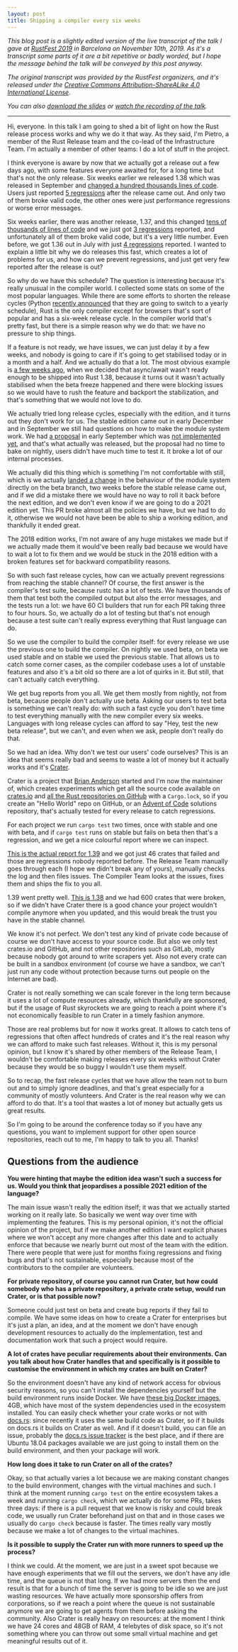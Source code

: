 ```yaml
---
layout: post
title: Shipping a compiler every six weeks
---
```


*This blog post is a slightly edited version of the live transcript of the talk
I gave at [RustFest 2019] in Barcelona on November 10th, 2019. As it's a
transcript some parts of it are a bit repetitive or badly worded, but I hope
the message behind the talk will be conveyed by this post anyway.*

*The original transcript was provided by the RustFest organizers, and it's
released under the [Creative Commons Attribution-ShareALike 4.0 International
License][cc-by-sa].*

*You can also [download the slides][slides] or [watch the recording of the
talk][yt].*

[cc-by-sa]: http://creativecommons.org/licenses/by-sa/4.0/

---

Hi, everyone. In this talk I am going to shed a bit of light on how the Rust
release process works and why we do it that way.  As they said, I'm Pietro, a
member of the Rust Release team and the co-lead of the Infrastructure Team.
I'm actually a member of other teams: I do a lot of stuff in the project.

I think everyone is aware by now that we actually got a release out a few days
ago, with some features everyone awaited for, for a long time but that's not
the only release. Six weeks earlier we released 1.38 which was released in
September and [changed a hundred thousands lines of code][diff-1.38]. Users
just reported [5 regressions][reg-1.38] after the release came out. And only two of them
broke valid code, the other ones were just performance regressions or worse
error messages.

[diff-1.38]: https://github.com/rust-lang/rust/compare/1.37.0...1.38.0
[reg-1.38]: https://gist.github.com/pietroalbini/b02cadb117cfe49ad17e0168ce543e2d#1380

Six weeks earlier, there was another release, 1.37, and this changed [tens of
thousands of lines of code][diff-1.37] and we just got [3
regressions][reg-1.37] reported, and unfortunately all of them broke valid
code, but it's a very little number. Even before, we got 1.36 out in July with
just [4 regressions][reg-1.36] reported. I wanted to explain a little bit why
we do releases this fast, which creates a lot of problems for us, and how can
we prevent regressions, and just get very few reported after the release is
out?

[diff-1.37]: https://github.com/rust-lang/rust/compare/1.36.0...1.37.0
[reg-1.37]: https://gist.github.com/pietroalbini/b02cadb117cfe49ad17e0168ce543e2d#1370
[reg-1.36]: https://gist.github.com/pietroalbini/b02cadb117cfe49ad17e0168ce543e2d#1360

So why do we have this schedule? The question is interesting because it's
really unusual in the compiler world. I collected some stats on some of the
most popular languages. While there are some efforts to shorten the release
cycles (Python [recently announced][python-yearly] that they are going to
switch to a yearly schedule), Rust is the only compiler except for browsers
that's sort of popular and has a six-week release cycle. In the compiler world
that's pretty fast, but there is a simple reason why we do that: we have no
pressure to ship things.

[python-yearly]: https://www.python.org/dev/peps/pep-0602/

If a feature is not ready, we have issues, we can just delay it by a few weeks,
and nobody is going to care if it's going to get stabilised today or in a month
and a half. And we actually do that a lot. The most obvious example is [a few
weeks ago][await-a-bit-more], when we decided that async/await wasn't ready
enough to be shipped into Rust 1.38, because it turns out it wasn't actually
stabilised when the beta freeze happened and there were blocking issues so we
would have to rush the feature and backport the stabilization, and that's
something that we would not love to do.

[await-a-bit-more]: https://github.com/rust-lang/rust/pull/63209#issuecomment-520741844

We actually tried long release cycles, especially with the edition, and it
turns out they don't work for us. The stable edition came out in early December
and in September we still had questions on how to make the module system work.
We had [a proposal][module-1] in early September which was [not implemented
yet][module-2], and that's what actually was released, but the proposal had no
time to bake on nightly, users didn't have much time to test it. It broke a lot
of our internal processes.

[module-1]: https://github.com/rust-lang/rust/issues/53130#issuecomment-418824862
[module-2]: https://github.com/rust-lang/rust/issues/53130#issuecomment-418913061

We actually did this thing which is something I'm not comfortable with still,
which is we actually [landed a change][module-3] in the behaviour of the module
system directly on the beta branch, two weeks before the stable release came
out, and if we did a mistake there we would have no way to roll it back before
the next edition, and we don't even know if we are going to do a 2021 edition
yet. This PR broke almost all the policies we have, but we had to do it,
otherwise we would not have been be able to ship a working edition, and
thankfully it ended great.

[module-3]: https://github.com/rust-lang/rust/pull/56053

The 2018 edition works, I'm not aware of any huge mistakes we made but if we
actually made them it would've been really bad because we would have to wait a
lot to fix them and we would be stuck in the 2018 edition with a broken
features set for backward compatibility reasons.

So with such fast release cycles, how can we actually prevent regressions from
reaching the stable channel? Of course, the first answer is the compiler's test
suite, because rustc has a lot of tests. We have thousands of them that test
both the compiled output but also the error messages, and the tests run a lot:
we have 60 CI builders that run for each PR taking three to four hours. So, we
actually do a lot of testing but that's not enough because a test suite can't
really express everything that Rust language can do.

So we use the compiler to build the compiler itself: for every release we use
the previous one to build the compiler. On nightly we used beta, on beta we
used stable and on stable we used the previous stable. That allows us to catch
some corner cases, as the compiler codebase uses a lot of unstable features and
also it's a bit old so there are a lot of quirks in it. But still, that can't
actually catch everything.

We get bug reports from you all. We get them mostly from nightly, not from
beta, because people don't actually use beta. Asking our users to test beta is
something we can't really do: with such a fast cycle you don't have time to
test everything manually with the new compiler every six weeks. Languages with
long release cycles can afford to say "Hey, test the new beta release", but we
can't, and even when we ask, people don't really do that.

So we had an idea. Why don't we test our users' code ourselves? This is an idea
that seems really bad and seems to waste a lot of money but it actually works
and it's [Crater].

[Crater]: https://github.com/rust-lang/crater

Crater is a project that [Brian Anderson][brson] started and I'm now the
maintainer of, which creates experiments which get all the source code
available on [crates.io] and [all the Rust repositories on GitHub][rust-repos]
with a `Cargo.lock`, so if you create an "Hello World" repo on GitHub, or an
[Advent of Code][aoc] solutions repository, that's actually tested for every
release to catch regressions.

[brson]: https://github.com/brson
[crates.io]: https://crates.io
[rust-repos]: https://github.com/rust-lang/rust-repos
[aoc]: https://adventofcode.com/

For each project we run `cargo test` two times, once with stable and one with
beta, and if `cargo test` runs on stable but fails on beta then that's a
regression, and we get a nice colourful report where we can inspect.

[This is the actual report for 1.39][report-1.39] and we got just 46 crates
that failed and those are regressions nobody reported before. The Release Team
manually goes through each (I hope we didn't break any of yours), manually
checks the log and then files issues. The Compiler Team looks at the issues,
fixes them and ships the fix to you all.

[report-1.39]: https://crater-reports.s3.amazonaws.com/beta-1.39-1/full.html

1.39 went pretty well. [This is 1.38][report-1.38] and we had 600 crates that
were broken, so if we didn't have Crater there is a good chance your project
wouldn't compile anymore when you updated, and this would break the trust you
have in the stable channel.

[report-1.38]: https://crater-reports.s3.amazonaws.com/beta-1.38-1/full.html

We know it's not perfect. We don't test any kind of private code because of
course we don't have access to your source code. But also we only test
crates.io and GitHub, and not other repositories such as GitLab, mostly because
nobody got around to write scrapers yet. Also not every crate can be built in a
sandbox environment (of course we have a sandbox, we can't just run any code
without protection because turns out people on the Internet are bad).

Crater is not really something we can scale forever in the long term because it
uses a lot of compute resources already, which thankfully are sponsored, but if
the usage of Rust skyrockets we are going to reach a point where it's not
economically feasible to run Crater in a timely fashion anymore.

Those are real problems but for now it works great. It allows to catch tens of
regressions that often affect hundreds of crates and it's the real reason why
we can afford to make such fast releases. Without it, this is my personal
opinion, but I know it's shared by other members of the Release Team, I
wouldn't be comfortable making releases every six weeks without Crater because
they would be so buggy I wouldn't use them myself.

So to recap, the fast release cycles that we have allow the team not to burn
out and to simply ignore deadlines, and that's great especially for a community
of mostly volunteers. And Crater is the real reason why we can afford to do
that. It's a tool that wastes a lot of money but actually gets us great
results.

So I'm going to be around the conference today so if you have any questions,
you want to implement support for other open source repositories, reach out to
me, I'm happy to talk to you all. Thanks!

## Questions from the audience

**You were hinting that maybe the edition idea wasn't such a success for us.
Would you think that jeopardises a possible 2021 edition of the language?**

The main issue wasn't really the edition itself; it was that we actually
started working on it really late. So basically we went way over time with
implementing the features. This is my personal opinion, it's not the official
opinion of the project, but if we make another edition I want explicit phases
where we won't accept any more changes after this date and to actually enforce
that because we nearly burnt out most of the team with the edition.  There were
people that were just for months fixing regressions and fixing bugs and that's
not sustainable, especially because most of the contributors to the compiler
are volunteers.

**For private repository, of course you cannot run Crater, but how could
somebody who has a private repository, a private crate setup, would run Crater,
or is that possible now?**

Someone could just test on beta and create bug reports if they fail to compile.
We have some ideas on how to create a Crater for enterprises but it's just a
plan, an idea, and at the moment we don't have enough development resources to
actually do the implementation, test and documentation work that such a project
would require.

**A lot of crates have peculiar requirements about their environments.  Can
you talk about how Crater handles that and specifically is it possible to
customise the environment in which my crates are built on Crater?**

So the environment doesn't have any kind of network access for obvious security
reasons, so you can't install the dependencies yourself but the build
environment runs inside Docker. We have [these big Docker images][build-env],
4GB, which have most of the system dependencies used in the ecosystem
installed. You can easily check whether your crate works or not with [docs.rs]:
since recently it uses the same build code as Crater, so if it builds on
docs.rs it builds on Crater as well.  And if it doesn't build, you can file an
issue, probably the [docs.rs issue tracker][docsrs-issue] is the best place,
and if there are Ubuntu 18.04 packages available we are just going to install
them on the build environment, and then your package will work.

[build-env]: https://github.com/rust-lang/crates-build-env
[docs.rs]: https://docs.rs
[docsrs-issue]: https://github.com/rust-lang/docs.rs/issues

**How long does it take to run Crater on all of the crates?**

Okay, so that actually varies a lot because we are making constant changes to
the build environment, changes with the virtual machines and such. I think at
the moment running `cargo test` on the entire ecosystem takes a week and
running `cargo check`, which we actually do for some PRs, takes three days: if
there is a pull request that we know is risky and could break code, we usually
run Crater beforehand just on that and in those cases we usually do `cargo
check` because is faster. The times really vary mostly because we make a lot of
changes to the virtual machines.

**Is it possible to supply the Crater run with more runners to speed up the
process?**

I think we could. At the moment, we are just in a sweet spot because we have
enough experiments that we fill out the servers, we don't have any idle time,
and the queue is not that long. If we had more servers then the end result is
that for a bunch of time the server is going to be idle so we are just wasting
resources. We have actually more sponsorship offers from corporations, so if we
reach a point where the queue is not sustainable anymore we are going to get
agents from them before asking the community. Also Crater is really heavy on
resources: at the moment I think we have 24 cores and 48GB of RAM, 4 telebytes
of disk space, so it's not something where you can throw out some small virtual
machine and get meaningful results out of it.

[RustFest 2019]: https://barcelona.rustfest.eu
[slides]: /assets/blog/shipping-a-compiler-every-six-weeks/slides.pdf
[yt]: https://youtu.be/LPpulLUUVCc?t=10470
